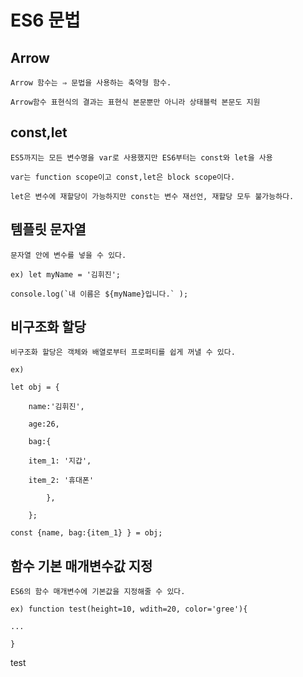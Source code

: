 # ES6 문법

## Arrow

    Arrow 함수는 ⇒ 문법을 사용하는 축약형 함수. 

    Arrow함수 표현식의 결과는 표현식 본문뿐만 아니라 상태블럭 본문도 지원

## const,let

    ES5까지는 모든 변수명을 var로 사용했지만 ES6부터는 const와 let을 사용

    var는 function scope이고 const,let은 block scope이다.

    let은 변수에 재할당이 가능하지만 const는 변수 재선언, 재할당 모두 불가능하다.

## 템플릿 문자열

    문자열 안에 변수를 넣을 수 있다.

    ex) let myName = '김휘진';

    console.log(`내 이름은 ${myName}입니다.` );

## 비구조화 할당

    비구조화 할당은 객체와 배열로부터 프로퍼티를 쉽게 꺼낼 수 있다.

    ex)

    let obj = {

        name:'김휘진',

        age:26,

        bag:{

        item_1: '지갑',

        item_2: '휴대폰'

            },

        };

    const {name, bag:{item_1} } = obj;

## 함수 기본 매개변수값 지정

    ES6의 함수 매개변수에 기본값을 지정해줄 수 있다.

    ex) function test(height=10, wdith=20, color='gree'){

    ...

    }
test